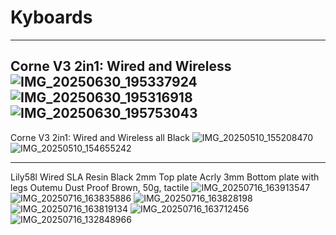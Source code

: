 # Kyboards
---------------------------------------------------------
Corne V3 2in1: Wired and Wireless
![IMG_20250630_195337924](https://github.com/user-attachments/assets/1e992b5a-5421-4e90-8353-399f7faa3206)
![IMG_20250630_195316918](https://github.com/user-attachments/assets/b1d00e3d-550e-432c-a9ab-41525bf49d32)
![IMG_20250630_195753043](https://github.com/user-attachments/assets/238068ab-04a9-4ca0-aee8-1c8948520c52)
------------
Corne V3 2in1: Wired and Wireless all Black
![IMG_20250510_155208470](https://github.com/user-attachments/assets/4a07a3b9-8e63-4745-a642-f706e2609cd2)
![IMG_20250510_154655242](https://github.com/user-attachments/assets/66b101dc-4ea6-4012-8903-92105b4a1da2)

-----------------------
Lily58l Wired
SLA Resin Black 2mm Top plate
Acrly 3mm Bottom plate with legs
Outemu Dust Proof Brown, 50g, tactile 
![IMG_20250716_163913547](https://github.com/user-attachments/assets/9ab73af6-7fbd-4d08-80bc-010917725511)
![IMG_20250716_163835886](https://github.com/user-attachments/assets/5f6d0e8e-13e1-47a6-8eb6-cd9f2a734f5a)
![IMG_20250716_163828198](https://github.com/user-attachments/assets/58f9b5ed-f8ba-47ff-b020-69e6fa443b6b)
![IMG_20250716_163819134](https://github.com/user-attachments/assets/c6431bbd-af91-4404-8224-3b716e03bf95)
![IMG_20250716_163712456](https://github.com/user-attachments/assets/66dd445f-e5f9-4d76-8c40-5ce4a7134018)
![IMG_20250716_132848966](https://github.com/user-attachments/assets/1990cafe-a88a-4db2-a149-9636a4790c44)


